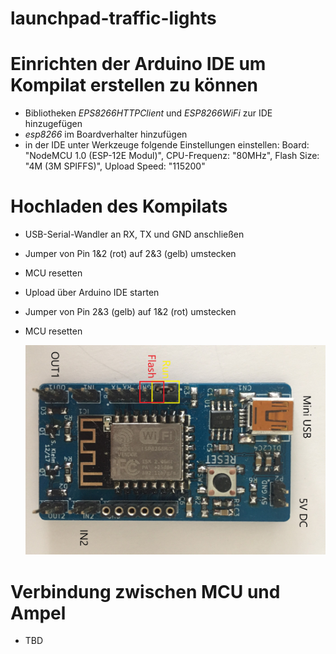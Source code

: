 # launchpad-traffic-lights

# Einrichten der Arduino IDE um Kompilat erstellen zu können
- Bibliotheken *EPS8266HTTPClient* und *ESP8266WiFi* zur IDE hinzugefügen
- *esp8266* im Boardverhalter hinzufügen
- in der IDE unter Werkzeuge folgende Einstellungen einstellen: 
  Board: "NodeMCU 1.0 (ESP-12E Modul)", CPU-Frequenz: "80MHz", Flash Size: "4M (3M SPIFFS)", Upload Speed: "115200"

# Hochladen des Kompilats
- USB-Serial-Wandler an RX, TX und GND anschließen
- Jumper von Pin 1&2 (rot) auf 2&3 (gelb) umstecken
- MCU resetten
- Upload über Arduino IDE starten
- Jumper von Pin 2&3 (gelb) auf 1&2 (rot) umstecken
- MCU resetten
  
  <img src="/Modul.jpg">

# Verbindung zwischen MCU und Ampel
- TBD

